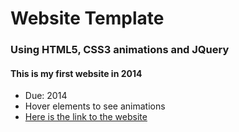 # Website Template

### Using HTML5, CSS3 animations and JQuery

#### This is my first website in 2014

* Due: 2014
* Hover elements to see animations
* [Here is the link to the website](https://fatimasr68.github.io/JQuery-Website/)

